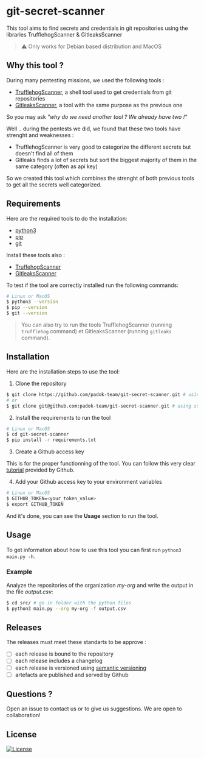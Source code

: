 # git-secret-scanner

This tool aims to find secrets and credentials in git repositories using the libraries TrufflehogScanner &amp; GitleaksScanner

> :warning: Only works for Debian based distribution and MacOS

## Why this tool ?

During many pentesting missions, we used the following tools : 
- [TrufflehogScanner](https://github.com/trufflesecurity/trufflehog), a shell tool used to get credentials from git repositories
- [GitleaksScanner](https://github.com/gitleaks/gitleaks), a tool with the same purpose as the previous one

So you may ask *"why do we need another tool ? We already have two !"* 

Well .. during the pentests we did, we found that these two tools have strenght and weaknesses :
- TrufflehogScanner is very good to categorize the different secrets but doesn't find all of them
- Gitleaks finds a lot of secrets but sort the biggest majority of them in the same category (often as api key)

So we created this tool which combines the strenght of both previous tools to get all the secrets well categorized.

## Requirements

Here are the required tools to do the installation:
- [python3](https://www.python.org/downloads/)
- [pip](https://pip.pypa.io/en/stable/installation/)
- [git](https://git-scm.com/book/fr/v2/D%C3%A9marrage-rapide-Installation-de-Git)

Install these tools also :

- [TruffehogScanner](https://github.com/trufflesecurity/trufflehog)
- [GitleaksScanner](https://github.com/gitleaks/gitleaks)

To test if the tool are correctly installed run the following commands:

```bash
# Linux or MacOS
$ python3 --version
$ pip --version
$ git --version
```

> You can also try to run the tools TrufflehogScanner (running `trufflehog` command) et GitleaksScanner (running `gitleaks` command).

## Installation

Here are the installation steps to use the tool:

1. Clone the repository

```bash
$ git clone https://github.com/padok-team/git-secret-scanner.git # using https
# or
$ git clone git@github.com:padok-team/git-secret-scanner.git # using ssh
```

2. Install the requirements to run the tool

```bash
# Linux or MacOS
$ cd git-secret-scanner
$ pip install -r requirements.txt
```

3. Create a Github access key

This is for the proper functionning of the tool. You can follow this very clear [tutorial](https://docs.github.com/en/enterprise-server@3.4/authentication/keeping-your-account-and-data-secure/creating-a-personal-access-token) provided by Github.

4. Add your Github access key to your environment variables

```bash
# Linux or MacOS
$ GITHUB_TOKEN=<your_token_value>
$ export GITHUB_TOKEN
```

And it's done, you can see the **Usage** section to run the tool.

## Usage

To get information about how to use this tool you can first run `python3 main.py -h`.

### Example

Analyze the repositories of the organization *my-org* and write the output in the file *output.csv*: 

```bash
$ cd src/ # go in folder with the python files
$ python3 main.py --org my-org -f output.csv
```

## Releases

The releases must meet these standarts to be approve :
- [ ] each release is bound to the repository
- [ ] each release includes a changelog
- [ ] each release is versioned using [semantic versioning](https://semver.org/)
- [ ] artefacts are published and served by Github

## Questions ?

Open an issue to contact us or to give us suggestions. We are open to collaboration!

## License

[![License](https://img.shields.io/badge/License-Apache_2.0-blue.svg)](https://opensource.org/licenses/Apache-2.0)